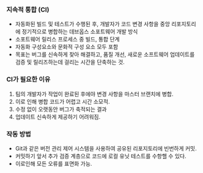### 지속적 통합 (CI)

- 자동화된 빌드 및 테스트가 수행된 후, 개발자가 코드 변경 사항을 중앙 리포지토리에 정기적으로 병합하는 데브옵스 소포트웨어 개발 방식
- 소포트웨어 릴리스 프로세스 중 빌드, 통합 단계
- 자동화 구성요소와 문화적 구성 요소 모두 포함
- 목표는 버그를 신속하게 찾아 해결하고, 품질 개선, 새로운 소프트웨어 업데이트를 검증 및 릴리즈하는데 걸리는 시간을 단축하는 것.

### CI가 필요한 이유

1. 팀의 개발자가 작업이 완료된 후에야 변경 사항을 마스터 브랜치에 병합.
2. 이로 인해 병합 코드가 어렵고 시간 소모적.
3. 수정 없이 오랫동안 버그가 축적되는 결과
4. 업데이트 신속하게 제공하기 어려워짐.

### 작동 방법

- Git과 같은 버전 관리 제어 시스템을 사용하여 공유된 리포지토리에 빈번하게 커밋.
- 커밋하기 앞서 추가 검증 계층으로 코드에 로컬 유닛 테스트를 수항핼 수 있다.
- 이로인해 모든 오류를 표면화 가능.
